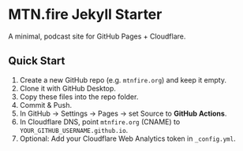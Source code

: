 # MTN.fire Jekyll Starter

A minimal, podcast site for GitHub Pages + Cloudflare.

## Quick Start
1. Create a new GitHub repo (e.g. `mtnfire.org`) and keep it empty.
2. Clone it with GitHub Desktop.
3. Copy these files into the repo folder.
4. Commit & Push.
5. In GitHub → Settings → Pages → set Source to **GitHub Actions**.
6. In Cloudflare DNS, point `mtnfire.org` (CNAME) to `YOUR_GITHUB_USERNAME.github.io`.
7. Optional: Add your Cloudflare Web Analytics token in `_config.yml`.
